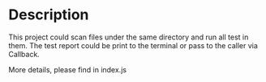 # Description
This project could scan files under the same directory and run all test in them. The test report could be print to the terminal or pass to the caller via Callback.

More details, please find in index.js